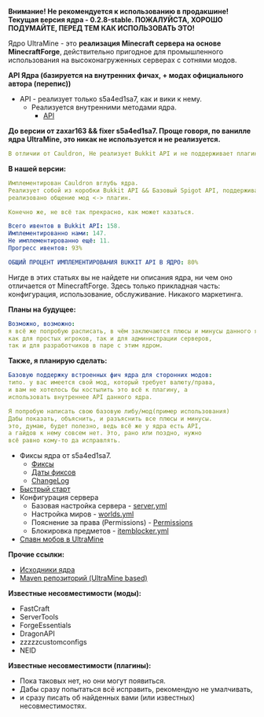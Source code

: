 **Внимание! Не рекомендуется к использованию в продакшине! Текущая версия ядра - 0.2.8-stable. ПОЖАЛУЙСТА, ХОРОШО ПОДУМАЙТЕ, ПЕРЕД ТЕМ КАК ИСПОЛЬЗОВАТЬ ЭТО!**

Ядро UltraMine - это **реализация Minecraft сервера на основе MinecraftForge**, действительно пригодное для промышленного использования на высоконагруженных серверах с сотнями модов.

**API Ядра (базируется на внутренних фичах, + модах официального автора (перепис))**
* API - реализует только s5a4ed1sa7, как и вики к нему.
  * Реализуется внутренними методами ядра.
    * [API](https://github.com/AspireWorld-Project/AspireCore-api)

**До версии от zaxar163 && fixer s5a4ed1sa7. Проще говоря, по ванилле ядра UltraMine, это никак не используется и не реализуется.**
```yaml
В отличии от Cauldron, Не реализует Bukkit API и не поддерживает плагины.
```
**В нашей версии:**
```yaml
Имплементирован Cauldron вглубь ядра.
Реализует собой из коробки Bukkit API && Базовый Spigot API, поддерживает 99.90% плагинов,
реализовано общение мод <-> плагин.

Конечно же, не всё так прекрасно, как может казаться.

Всего ивентов в Bukkit API: 158.
Имплементированно нами: 147.
Не имплементированно ещё: 11.
Прогресс ивентов: 93%

ОБЩИЙ ПРОЦЕНТ ИМПЛЕМЕНТИРОВАНИЯ BUKKIT API В ЯДРО: 80%
```

Нигде в этих статьях вы не найдете ни описания ядра, ни чем оно отличается от MinecraftForge. Здесь только прикладная часть: конфигурация, использование, обслуживание. Никакого маркетинга.

**Планы на будущее:**
```yaml
Возможно, возможно:
я всё же попробую расписать, в чём заключаются плюсы и минусы данного ядра,
как для простых игроков, так и для администрации серверов,
так и для разработчиков в паре с этим ядром.
```

**Также, я планирую сделать:**
```yaml
Базовую поддержку встроенных фич ядра для сторонних модов:
типо. у вас имеется свой мод, который требует валюту/права,
и вам не хотелось бы костылить это всё к плагину, а 
использовать внутреннее API данного ядра.

Я попробую написать свою базовую либу/мод(пример использования)
Дабы показать, объяснить, и разъяснить все плюсы и минусы.
это, думаю, будет полезно, ведь всё же у ядра есть API,
а гайдов к нему совсем нет. Это, рано или поздно, нужно
всё равно кому-то да исправлять.
```

* Фиксы ядра от s5a4ed1sa7.
  * [Фиксы](.github/s5a4ed1sa7/s5a4ed1sa7.markdown)
  * [Даты фиксов](.github/s5a4ed1sa7/FixDate.markdown)
  * [ChangeLog](.github/s5a4ed1sa7/ChangeLog.markdown)
* [Быстрый старт](.github/Quickstart.markdown)
* Конфигурация сервера
  * Базовая настройка сервера - [server.yml](.github/server.yml)
  * Настройка миров - [worlds.yml](.github/worlds.yml)
  * Пояснение за права (Permissions) - [Permissions](.github/Permissions.markdown)
  * Блокировка предметов - [itemblocker.yml](.github/itemblocker.yml)
* [Спавн мобов в UltraMine](.github/MobSpawn.markdown)

**Прочие ссылки:**
* [Исходники ядра](https://github.com/AspireWorld-Project/AspireCore)
* [Maven репозиторий (UltraMine based)](https://maven.ultramine.ru/org/ultramine/core)

**Известные несовместимости (моды):**
* FastCraft
* ServerTools
* ForgeEssentials
* DragonAPI
* zzzzzcustomconfigs
* NEID

**Известные несовместимости (плагины):**
* Пока таковых нет, но они могут появиться.
* Дабы сразу попытаться всё исправить, рекомендую не умалчивать,
* и сразу писать об найденных вами (или известных) несовместимостях.